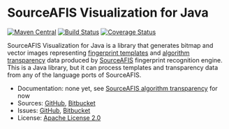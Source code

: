 # SourceAFIS Visualization for Java #

[![Maven Central](https://img.shields.io/maven-central/v/com.machinezoo.sourceafis/sourceafis-visualization)](https://search.maven.org/artifact/com.machinezoo.sourceafis/sourceafis-visualization)
[![Build Status](https://travis-ci.com/robertvazan/sourceafis-visualization-java.svg?branch=master)](https://app.travis-ci.com/github/robertvazan/sourceafis-visualization-java)
[![Coverage Status](https://codecov.io/gh/robertvazan/sourceafis-visualization-java/branch/master/graph/badge.svg)](https://codecov.io/gh/robertvazan/sourceafis-visualization-java)

SourceAFIS Visualization for Java is a library that generates bitmap and vector images
representing [fingerprint templates](https://sourceafis.machinezoo.com/template)
and [algorithm transparency](https://sourceafis.machinezoo.com/transparency/) data
produced by [SourceAFIS](https://sourceafis.machinezoo.com/) fingerprint recognition engine.
This is a Java library, but it can process templates and transparency data from any of the language ports of SourceAFIS.

* Documentation: none yet, see [SourceAFIS algorithm transparency](https://sourceafis.machinezoo.com/transparency/) for now
* Sources: [GitHub](https://github.com/robertvazan/sourceafis-visualization-java), [Bitbucket](https://bitbucket.org/robertvazan/sourceafis-visualization-java)
* Issues: [GitHub](https://github.com/robertvazan/sourceafis-visualization-java/issues), [Bitbucket](https://bitbucket.org/robertvazan/sourceafis-visualization-java/issues)
* License: [Apache License 2.0](LICENSE)

